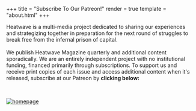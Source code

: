 +++
title = "Subscribe To Our Patreon!"
render = true
template = "about.html"
+++

Heatwave is a multi-media project dedicated to sharing our experiences and strategizing together in preparation for the next round of struggles to break free from the infernal prison of capital.  \
\
We publish Heatwave Magazine quarterly and additional content sporadically. We are an entirely independent project with no institutional funding, financed primarily through subscriptions. To support us and receive print copies of each issue and access additional content when it's released, subscribe at our Patreon by **clicking below:** 

&nbsp;

<p>
  <a href="https://www.patreon.com/profile/creators?u=158785705" title="Redirect to homepage">
    <img src="https://github.com/heatwavemag/heatwavemag.github.io/blob/main/static/processed_images/subscribe.png?raw=true" alt="homepage" />
  </a>
</p>
